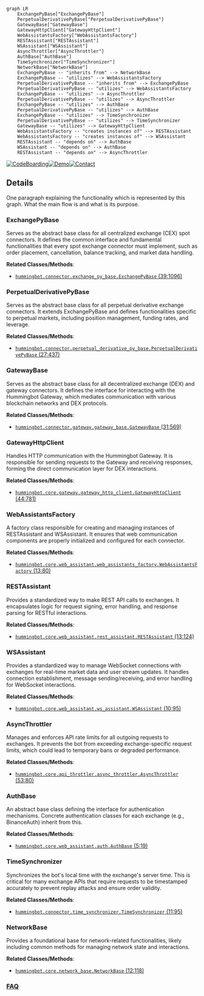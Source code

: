 ```mermaid
graph LR
    ExchangePyBase["ExchangePyBase"]
    PerpetualDerivativePyBase["PerpetualDerivativePyBase"]
    GatewayBase["GatewayBase"]
    GatewayHttpClient["GatewayHttpClient"]
    WebAssistantsFactory["WebAssistantsFactory"]
    RESTAssistant["RESTAssistant"]
    WSAssistant["WSAssistant"]
    AsyncThrottler["AsyncThrottler"]
    AuthBase["AuthBase"]
    TimeSynchronizer["TimeSynchronizer"]
    NetworkBase["NetworkBase"]
    ExchangePyBase -- "inherits from" --> NetworkBase
    ExchangePyBase -- "utilizes" --> WebAssistantsFactory
    PerpetualDerivativePyBase -- "inherits from" --> ExchangePyBase
    PerpetualDerivativePyBase -- "utilizes" --> WebAssistantsFactory
    ExchangePyBase -- "utilizes" --> AsyncThrottler
    PerpetualDerivativePyBase -- "utilizes" --> AsyncThrottler
    ExchangePyBase -- "utilizes" --> AuthBase
    PerpetualDerivativePyBase -- "utilizes" --> AuthBase
    ExchangePyBase -- "utilizes" --> TimeSynchronizer
    PerpetualDerivativePyBase -- "utilizes" --> TimeSynchronizer
    GatewayBase -- "utilizes" --> GatewayHttpClient
    WebAssistantsFactory -- "creates instances of" --> RESTAssistant
    WebAssistantsFactory -- "creates instances of" --> WSAssistant
    RESTAssistant -- "depends on" --> AuthBase
    WSAssistant -- "depends on" --> AuthBase
    RESTAssistant -- "depends on" --> AsyncThrottler
```

[![CodeBoarding](https://img.shields.io/badge/Generated%20by-CodeBoarding-9cf?style=flat-square)](https://github.com/CodeBoarding/CodeBoarding)[![Demo](https://img.shields.io/badge/Try%20our-Demo-blue?style=flat-square)](https://www.codeboarding.org/demo)[![Contact](https://img.shields.io/badge/Contact%20us%20-%20contact@codeboarding.org-lightgrey?style=flat-square)](mailto:contact@codeboarding.org)

## Details

One paragraph explaining the functionality which is represented by this graph. What the main flow is and what is its purpose.

### ExchangePyBase
Serves as the abstract base class for all centralized exchange (CEX) spot connectors. It defines the common interface and fundamental functionalities that every spot exchange connector must implement, such as order placement, cancellation, balance tracking, and market data handling.


**Related Classes/Methods**:

- <a href="https://github.com/hummingbot/hummingbot/blob/master/hummingbot/connector/exchange_py_base.py#L39-L1096" target="_blank" rel="noopener noreferrer">`hummingbot.connector.exchange_py_base.ExchangePyBase` (39:1096)</a>


### PerpetualDerivativePyBase
Serves as the abstract base class for all perpetual derivative exchange connectors. It extends ExchangePyBase and defines functionalities specific to perpetual markets, including position management, funding rates, and leverage.


**Related Classes/Methods**:

- <a href="https://github.com/hummingbot/hummingbot/blob/master/hummingbot/connector/perpetual_derivative_py_base.py#L27-L437" target="_blank" rel="noopener noreferrer">`hummingbot.connector.perpetual_derivative_py_base.PerpetualDerivativePyBase` (27:437)</a>


### GatewayBase
Serves as the abstract base class for all decentralized exchange (DEX) and gateway connectors. It defines the interface for interacting with the Hummingbot Gateway, which mediates communication with various blockchain networks and DEX protocols.


**Related Classes/Methods**:

- <a href="https://github.com/hummingbot/hummingbot/blob/master/hummingbot/connector/gateway/gateway_base.py#L31-L569" target="_blank" rel="noopener noreferrer">`hummingbot.connector.gateway.gateway_base.GatewayBase` (31:569)</a>


### GatewayHttpClient
Handles HTTP communication with the Hummingbot Gateway. It is responsible for sending requests to the Gateway and receiving responses, forming the direct communication layer for DEX interactions.


**Related Classes/Methods**:

- <a href="https://github.com/hummingbot/hummingbot/blob/master/hummingbot/core/gateway/gateway_http_client.py#L44-L781" target="_blank" rel="noopener noreferrer">`hummingbot.core.gateway.gateway_http_client.GatewayHttpClient` (44:781)</a>


### WebAssistantsFactory
A factory class responsible for creating and managing instances of RESTAssistant and WSAssistant. It ensures that web communication components are properly initialized and configured for each connector.


**Related Classes/Methods**:

- <a href="https://github.com/hummingbot/hummingbot/blob/master/hummingbot/core/web_assistant/web_assistants_factory.py#L13-L80" target="_blank" rel="noopener noreferrer">`hummingbot.core.web_assistant.web_assistants_factory.WebAssistantsFactory` (13:80)</a>


### RESTAssistant
Provides a standardized way to make REST API calls to exchanges. It encapsulates logic for request signing, error handling, and response parsing for RESTful interactions.


**Related Classes/Methods**:

- <a href="https://github.com/hummingbot/hummingbot/blob/master/hummingbot/core/web_assistant/rest_assistant.py#L13-L124" target="_blank" rel="noopener noreferrer">`hummingbot.core.web_assistant.rest_assistant.RESTAssistant` (13:124)</a>


### WSAssistant
Provides a standardized way to manage WebSocket connections with exchanges for real-time market data and user stream updates. It handles connection establishment, message sending/receiving, and error handling for WebSocket interactions.


**Related Classes/Methods**:

- <a href="https://github.com/hummingbot/hummingbot/blob/master/hummingbot/core/web_assistant/ws_assistant.py#L10-L95" target="_blank" rel="noopener noreferrer">`hummingbot.core.web_assistant.ws_assistant.WSAssistant` (10:95)</a>


### AsyncThrottler
Manages and enforces API rate limits for all outgoing requests to exchanges. It prevents the bot from exceeding exchange-specific request limits, which could lead to temporary bans or degraded performance.


**Related Classes/Methods**:

- <a href="https://github.com/hummingbot/hummingbot/blob/master/hummingbot/core/api_throttler/async_throttler.py#L53-L80" target="_blank" rel="noopener noreferrer">`hummingbot.core.api_throttler.async_throttler.AsyncThrottler` (53:80)</a>


### AuthBase
An abstract base class defining the interface for authentication mechanisms. Concrete authentication classes for each exchange (e.g., BinanceAuth) inherit from this.


**Related Classes/Methods**:

- <a href="https://github.com/hummingbot/hummingbot/blob/master/hummingbot/core/web_assistant/auth.py#L5-L19" target="_blank" rel="noopener noreferrer">`hummingbot.core.web_assistant.auth.AuthBase` (5:19)</a>


### TimeSynchronizer
Synchronizes the bot's local time with the exchange's server time. This is critical for many exchange APIs that require requests to be timestamped accurately to prevent replay attacks and ensure order validity.


**Related Classes/Methods**:

- <a href="https://github.com/hummingbot/hummingbot/blob/master/hummingbot/connector/time_synchronizer.py#L11-L95" target="_blank" rel="noopener noreferrer">`hummingbot.connector.time_synchronizer.TimeSynchronizer` (11:95)</a>


### NetworkBase
Provides a foundational base for network-related functionalities, likely including common methods for managing network state and interactions.


**Related Classes/Methods**:

- <a href="https://github.com/hummingbot/hummingbot/blob/master/hummingbot/core/network_base.py#L12-L118" target="_blank" rel="noopener noreferrer">`hummingbot.core.network_base.NetworkBase` (12:118)</a>




### [FAQ](https://github.com/CodeBoarding/GeneratedOnBoardings/tree/main?tab=readme-ov-file#faq)